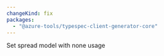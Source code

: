```yaml
---
changeKind: fix
packages:
  - "@azure-tools/typespec-client-generator-core"
---
```


Set spread model with none usage
